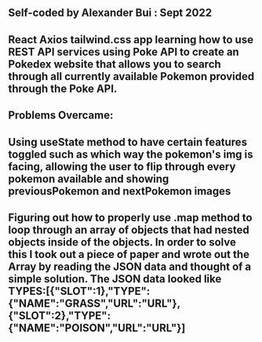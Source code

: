 ## Self-coded by Alexander Bui : Sept 2022

## React Axios tailwind.css app learning how to use REST API services using Poke API to create an Pokedex website that allows you to search through all currently available Pokemon provided through the Poke API.

## Problems Overcame:

## Using useState method to have certain features toggled such as which way the pokemon's img is facing, allowing the user to flip through every pokemon available and showing previousPokemon and nextPokemon images

## Figuring out how to properly use .map method to loop through an array of objects that had nested objects inside of the objects. In order to solve this I took out a piece of paper and wrote out the Array by reading the JSON data and thought of a simple solution. The JSON data looked like TYPES:[{"SLOT":1},"TYPE":{"NAME":"GRASS","URL":"URL"},{"SLOT":2},"TYPE":{"NAME":"POISON","URL":"URL"}]
